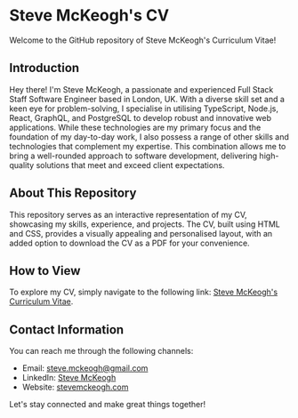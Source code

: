 # Steve McKeogh's CV

Welcome to the GitHub repository of Steve McKeogh's Curriculum Vitae!

## Introduction

Hey there! I'm Steve McKeogh, a passionate and experienced Full Stack Staff Software Engineer based in London, UK. With a diverse skill set and a keen eye for problem-solving, I specialise in utilising TypeScript, Node.js, React, GraphQL, and PostgreSQL to develop robust and innovative web applications. While these technologies are my primary focus and the foundation of my day-to-day work, I also possess a range of other skills and technologies that complement my expertise. This combination allows me to bring a well-rounded approach to software development, delivering high-quality solutions that meet and exceed client expectations.

## About This Repository

This repository serves as an interactive representation of my CV, showcasing my skills, experience, and projects. The CV, built using HTML and CSS, provides a visually appealing and personalised layout, with an added option to download the CV as a PDF for your convenience.

## How to View

To explore my CV, simply navigate to the following link: [Steve McKeogh's Curriculum Vitae](https://cv.stevemckeogh.com).

## Contact Information

You can reach me through the following channels:

- Email: [steve.mckeogh@gmail.com](mailto:steve.mckeogh@gmail.com)
- LinkedIn: [Steve McKeogh](https://www.linkedin.com/in/thekeogh)
- Website: [stevemckeogh.com](https://stevemckeogh.com)

Let's stay connected and make great things together!